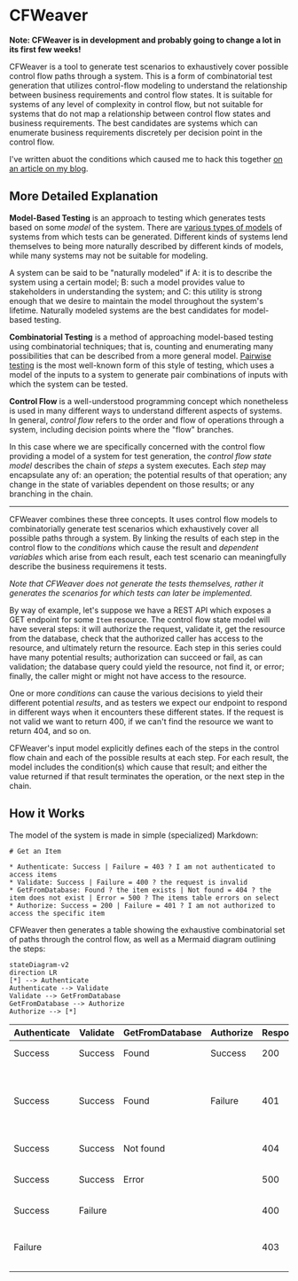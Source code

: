 # CFWeaver

**Note: CFWeaver is in development and probably going to change a lot in its first few weeks!**

CFWeaver is a tool to generate test scenarios to exhaustively cover possible control flow paths through a system. This is a form of combinatorial test generation that utilizes control-flow modeling to understand the relationship between business requirements and control flow states. It is suitable for systems of any level of complexity in control flow, but not suitable for systems that do not map a relationship between control flow states and business requirements. The best candidates are systems which can enumerate business requirements discretely per decision point in the control flow.

I've written abuot the conditions which caused me to hack this together [on an article on my blog](https://ian.wold.guru/Posts/book_club_1-2025.html).

## More Detailed Explanation

**Model-Based Testing** is an approach to testing which generates tests based on some _model_ of the system. There are [various types of models](https://www.geeksforgeeks.org/model-based-testing-in-software-testing/) of systems from which tests can be generated. Different kinds of systems lend themselves to being more naturally described by different kinds of models, while many systems may not be suitable for modeling.

A system can be said to be "naturally modeled" if A: it is to describe the system using a certain model; B: such a model provides value to stakeholders in understanding the system; and C: this utility is strong enough that we desire to maintain the model throughout the system's lifetime. Naturally modeled systems are the best candidates for model-based testing.

**Combinatorial Testing** is a method of approaching model-based testing using combinatorial techniques; that is, counting and enumerating many possibilities that can be described from a more general model. [Pairwise testing](https://en.wikipedia.org/wiki/All-pairs_testing) is the most well-known form of this style of testing, which uses a model of the inputs to a system to generate pair combinations of inputs with which the system can be tested.

**Control Flow** is a well-understood programming concept which nonetheless is used in many different ways to understand different aspects of systems. In general, _control flow_ refers to the order and flow of operations through a system, including decision points where the "flow" branches.

In this case where we are specifically concerned with the control flow providing a model of a system for test generation, the _control flow state model_ describes the chain of _steps_ a system executes. Each _step_ may encapsulate any of: an operation; the potential results of that operation; any change in the state of variables dependent on those results; or any branching in the chain.

---

CFWeaver combines these three concepts. It uses control flow models to combinatorially generate test scenarios which exhaustively cover all possible paths through a system. By linking the results of each step in the control flow to the _conditions_ which cause the result and _dependent variables_ which arise from each result, each test scenario can meaningfully describe the business requiremens it tests.

_Note that CFWeaver does not generate the tests themselves, rather it generates the scenarios for which tests can later be implemented._

By way of example, let's suppose we have a REST API which exposes a GET endpoint for some `Item` resource. The control flow state model will have several steps: it will authorize the request, validate it, get the resource from the database, check that the authorized caller has access to the resource, and ultimately return the resource. Each step in this series could have many potential results; authorization can succeed or fail, as can validation; the database query could yield the resource, not find it, or error; finally, the caller might or might not have access to the resource.

One or more _conditions_ can cause the various decisions to yield their different potential _results_, and as testers we expect our endpoint to respond in different ways when it encounters these different states. If the request is not valid we want to return 400, if we can't find the resource we want to return 404, and so on.

CFWeaver's input model explicitly defines each of the steps in the control flow chain and each of the possible results at each step. For each result, the model includes the condition(s) which cause that result; and either the value returned if that result terminates the operation, or the next step in the chain.

## How it Works

The model of the system is made in simple (specialized) Markdown:

```
# Get an Item

* Authenticate: Success | Failure = 403 ? I am not authenticated to access items
* Validate: Success | Failure = 400 ? the request is invalid
* GetFromDatabase: Found ? the item exists | Not found = 404 ? the item does not exist | Error = 500 ? The items table errors on select
* Authorize: Success = 200 | Failure = 401 ? I am not authorized to access the specific item
```

CFWeaver then generates a table showing the exhaustive combinatorial set of paths through the control flow, as well as a Mermaid diagram outlining the steps:

```mermaid
stateDiagram-v2
direction LR
[*] --> Authenticate
Authenticate --> Validate
Validate --> GetFromDatabase
GetFromDatabase --> Authorize
Authorize --> [*]
```

|Authenticate|Validate|GetFromDatabase|Authorize|Respond|Conditions|
|---|---|---|---|---|---|
|Success|Success|Found|Success|200|the item exists|
|Success|Success|Found|Failure|401|the item exists and I am not authorized to access the specific item|
|Success|Success|Not found||404|the item does not exist|
|Success|Success|Error||500|The items table errors on select|
|Success|Failure|||400|the request is invalid|
|Failure||||403|I am not authenticated to access items|
